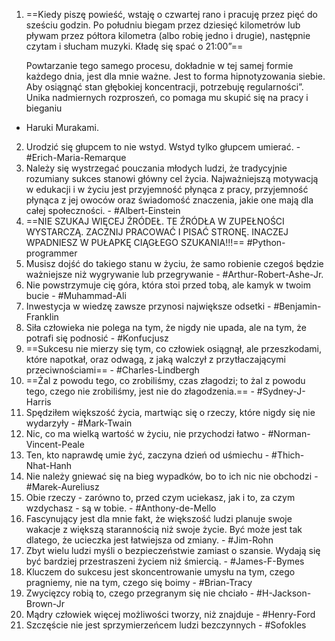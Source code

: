 
1. ==Kiedy piszę powieść, wstaję o czwartej rano i pracuję przez pięć do sześciu godzin. Po południu biegam przez dziesięć kilometrów lub pływam przez półtora kilometra (albo robię jedno i drugie), następnie czytam i słucham muzyki. Kładę się spać o 21:00”==
   
   Powtarzanie tego samego procesu, dokładnie w tej samej formie każdego dnia, jest dla mnie ważne. Jest to forma hipnotyzowania siebie. Aby osiągnąć stan głębokiej koncentracji, potrzebuję regularności”. 
	Unika nadmiernych rozproszeń, co pomaga mu skupić się na pracy i bieganiu
	
- Haruki Murakami.
 
2. Urodzić się głupcem to nie wstyd. Wstyd tylko głupcem umierać. - #Erich-Maria-Remarque
3. Należy się wystrzegać pouczania młodych ludzi, że tradycyjnie rozumiany sukces stanowi główny cel życia. Najważniejszą motywacją w edukacji i w życiu jest przyjemność płynąca z pracy, przyjemność płynąca z jej owoców oraz świadomość znaczenia, jakie one mają dla całej społeczności. - #Albert-Einstein
4. ==NIE SZUKAJ WIĘCEJ ŹRÓDEŁ. TE ŹRÓDŁA W ZUPEŁNOŚCI WYSTARCZĄ. ZACZNIJ PRACOWAĆ I PISAĆ STRONĘ. INACZEJ WPADNIESZ W PUŁAPKĘ CIĄGŁEGO SZUKANIA!!!== #Python-programmer 
5. Musisz dojść do takiego stanu w życiu, że samo robienie czegoś będzie ważniejsze niż wygrywanie lub przegrywanie - #Arthur-Robert-Ashe-Jr.
6. Nie powstrzymuje cię góra, która stoi przed tobą, ale kamyk w twoim bucie - #Muhammad-Ali
7. Inwestycja w wiedzę zawsze przynosi największe odsetki - #Benjamin-Franklin
8. Siła człowieka nie polega na tym, że nigdy nie upada, ale na tym, że potrafi się podnosić - #Konfucjusz
9. ==Sukcesu nie mierzy się tym, co człowiek osiągnął, ale przeszkodami, które napotkał, oraz odwagą, z jaką walczył z przytłaczającymi przeciwnościami==  - #Charles-Lindbergh
10. ==Żal z powodu tego, co zrobiliśmy, czas złagodzi; to żal z powodu tego, czego nie zrobiliśmy, jest nie do złagodzenia.== - #Sydney-J-Harris
11. Spędziłem większość życia, martwiąc się o rzeczy, które nigdy się nie wydarzyły - #Mark-Twain
12. Nic, co ma wielką wartość w życiu, nie przychodzi łatwo - #Norman-Vincent-Peale
13. Ten, kto naprawdę umie żyć, zaczyna dzień od uśmiechu - #Thich-Nhat-Hanh
14. Nie należy gniewać się na bieg wypadków, bo to ich nic nie obchodzi - #Marek-Aureliusz
15. Obie rzeczy - zarówno to, przed czym uciekasz, jak i to, za czym wzdychasz - są w tobie. - #Anthony-de-Mello
16. Fascynujący jest dla mnie fakt, że większość ludzi planuje swoje wakacje z większą starannością niż swoje życie. Być może jest tak dlatego, że ucieczka jest łatwiejsza od zmiany. - #Jim-Rohn
17. Zbyt wielu ludzi myśli o bezpieczeństwie zamiast o szansie. Wydają się być bardziej przestraszeni życiem niż śmiercią. - #James-F-Bymes
18. Kluczem do sukcesu jest skoncentrowanie umysłu na tym, czego pragniemy, nie na tym, czego się boimy - #Brian-Tracy
19. Zwycięzcy robią to, czego przegranym się nie chciało - #H-Jackson-Brown-Jr
20. Mądry człowiek więcej możliwości tworzy, niż znajduje - #Henry-Ford
21. Szczęście nie jest sprzymierzeńcem ludzi bezczynnych - #Sofokles

